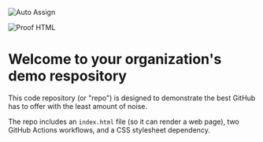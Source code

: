 ![Auto Assign](https://github.com/9MKR-pages/demo-repository/actions/workflows/auto-assign.yml/badge.svg)

![Proof HTML](https://github.com/9MKR-pages/demo-repository/actions/workflows/proof-html.yml/badge.svg)

# Welcome to your organization's demo respository
This code repository (or "repo") is designed to demonstrate the best GitHub has to offer with the least amount of noise.

The repo includes an `index.html` file (so it can render a web page), two GitHub Actions workflows, and a CSS stylesheet dependency.
